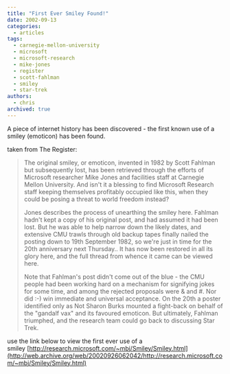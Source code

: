 ```yaml
---
title: "First Ever Smiley Found!"
date: 2002-09-13
categories:
  - articles
tags:
  - carnegie-mellon-university
  - microsoft
  - microsoft-research
  - mike-jones
  - register
  - scott-fahlman
  - smiley
  - star-trek
authors:
  - chris
archived: true
---
```


A piece of internet history has been discovered - the first known use of a smiley (emoticon) has been found.

taken from The Register:

> The original smiley, or emoticon, invented in 1982 by Scott Fahlman but subsequently lost, has been retrieved through the efforts of Microsoft researcher Mike Jones and facilities staff at Carnegie Mellon University. And isn't it a blessing to find Microsoft Research staff keeping themselves profitably occupied like this, when they could be posing a threat to world freedom instead?
>
> Jones describes the process of unearthing the smiley here. Fahlman hadn't kept a copy of his original post, and had assumed it had been lost. But he was able to help narrow down the likely dates, and extensive CMU trawls through old backup tapes finally nailed the posting down to 19th September 1982, so we're just in time for the 20th anniversary next Thursday.. It has now been restored in all its glory here, and the full thread from whence it came can be viewed here.
>
> Note that Fahlman's post didn't come out of the blue - the CMU people had been working hard on a mechanism for signifying jokes for some time, and among the rejected proposals were & and #. Nor did :-) win immediate and universal acceptance. On the 20th a poster identified only as Not Sharon Burks mounted a fight-back on behalf of the "gandalf vax" and its favoured emoticon. But ultimately, Fahlman triumphed, and the research team could go back to discussing Star Trek.

use the link below to view the first ever use of a smiley [http://research.microsoft.com/~mbj/Smiley/Smiley.html](http://web.archive.org/web/20020926062042/http://research.microsoft.com/~mbj/Smiley/Smiley.html)
